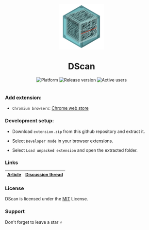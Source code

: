 <p align="center">
    <img align="center" src="/static/assets/logo.png" width="150" height"400"></img>
</p>

<h1 align="center">DScan</h1>

<div align="center">
    <img src="https://img.shields.io/badge/Extension-DScan-2C80C1" alt="Platform" />
    <img src="https://img.shields.io/github/v/release/akhileshthite/dscan?color=1FC71F" alt="Release version" />
    <img src="https://img.shields.io/chrome-web-store/d/idpfgkgogjjgklefnkjdpghkifbjenap?label=Users" alt="Active users">
</div><br>

### Add extension:
* `Chromium browsers`: [Chrome web store](https://chrome.google.com/webstore/detail/dscan-decentralized-qr-co/idpfgkgogjjgklefnkjdpghkifbjenap)

### Development setup:

* Download `extension.zip` from this github repository and extract it.

* Select `Developer mode` in your browser extensions.

* Select `Load unpacked extension` and open the extracted folder.

### Links
| [Article](https://dev.to/akhileshthite/dscan-decentralized-qr-code-generator-use-web3-for-file-sharing-2lp8) | [Discussion thread](https://github.com/filecoin-project/community/discussions/410)
| ------------- | ------------- |

### License
DScan is licensed under the [MIT](https://github.com/AkhileshThite/dscan/blob/main/LICENSE) License.

### Support
Don't forget to leave a star ⭐️
